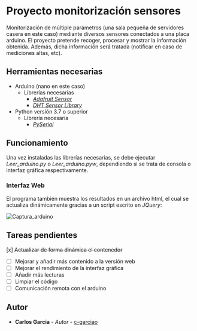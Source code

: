 # Proyecto monitorización sensores
Monitorización de múltiple parámetros (una sala pequeña de servidores casera en este caso) mediante diversos sensores conectados a una placa arduino. El proyecto pretende recoger, procesar y mostrar la información obtenida. Además, dicha información será tratada (notificar en caso de mediciones altas, etc).

## Herramientas necesarias

* Arduino (nano en este caso)
  * Librerías necesarias
      * [_Adafruit Sensor_](https://github.com/adafruit/Adafruit_Sensor)
      * [_DHT Sensor Library_](https://github.com/adafruit/DHT-sensor-library)
 * Python versión 3.7 o superior
   * Librería necesaria
     * [_PySerial_](https://pypi.org/project/pyserial/)
## Funcionamiento
Una vez instaladas las librerías necesarias, se debe ejecutar _Leer_arduino.py_ o _Leer_arduino.pyw_, dependiendo si se trata de consola o interfaz gráfica respectivamente.
### Interfaz Web
El programa también muestra los resultados en un archivo html, el cual se actualiza dinámicamente gracias a un script escrito en _JQuery_:

![Captura_arduino](https://user-images.githubusercontent.com/51420640/73871014-51c88980-484d-11ea-8397-5d0f4bb54e64.PNG)

## Tareas pendientes
[x] ~~Actualizar de forma dinámica el contenedor~~
- [ ] Mejorar y añadir más contenido a la versión web
- [ ] Mejorar el rendimiento de la interfaz gráfica
- [ ] Añadir más lecturas
- [ ] Limpiar el código
- [ ] Comunicación remota con el arduino

## Autor

* **Carlos Garcia** - *Autor* - [c-garciao](https://github.com/c-garciao)
